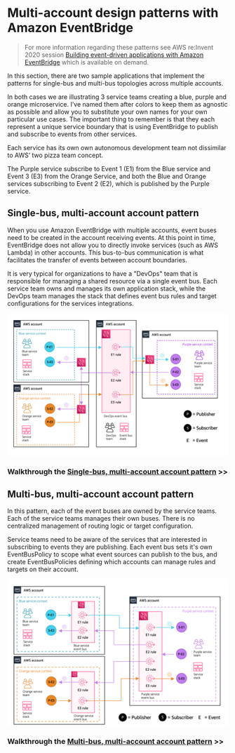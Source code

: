 # Multi-account design patterns with Amazon EventBridge

> For more information regarding these patterns see AWS re:Invent 2020 session [Building event-driven applications with Amazon EventBridge](https://virtual.awsevents.com/media/t/1_ynykxz80/186983983) which is available on demand.

In this section, there are two sample applications that implement the patterns for single-bus and multi-bus topologies across multiple accounts. 

In both cases we are illustrating 3 service teams creating a blue, purple and orange microservice.  I’ve named them after colors to keep them as agnostic as possible and allow you to substitute your own names for your own particular use cases.  The important thing to remember is that they each represent a unique service boundary that is using EventBridge to publish and subscribe to events from other services.

Each service has its own own autonomous development team not dissimilar to AWS’ two pizza team concept.

The Purple service subscribe to Event 1 (E1) from the Blue service and Event 3 (E3) from the Orange Service, and both the Blue and Orange services subscribing to Event 2 (E2), which is published by the Purple service.

## Single-bus, multi-account account pattern

When you use Amazon EventBridge with multiple accounts, event buses need to be created in the account receiving events. At this point in time, EventBridge does not allow you to directly invoke services (such as AWS Lambda) in other accounts. This bus-to-bus communication is what facilitates the transfer of events between account boundaries.

It is very typical for organizations to have a "DevOps" team that is responsible for managing a shared resource via a single event bus. Each service team owns and manages its own application stack, while the DevOps team manages the stack that defines event bus rules and target configurations for the services integrations.  

![Single-bus, multi-account](../docs/images/single-bus-multi-account.png "Single-bus, multi-account")

### Walkthrough the [Single-bus, multi-account account pattern](single-bus-multi-account-pattern/README.md) >>

## Multi-bus, multi-account account pattern

In this pattern, each of the event buses are owned by the service teams. Each of the service teams manages their own buses. There is no centralized management of routing logic or target configuration.

Service teams need to be aware of the services that are interested in subscribing to events they are publishing. Each event bus sets it's own EventBusPolicy to scope what event sources can publish to the bus, and create EventBusPolicies defining which accounts can manage rules and targets on their account.

![Multi-bus, multi-account](../docs/images/multi-bus-multi-account.png "Multi-bus, multi-account")

### Walkthrough the [Multi-bus, multi-account account pattern](multi-bus-multi-account-pattern/README.md) >>
